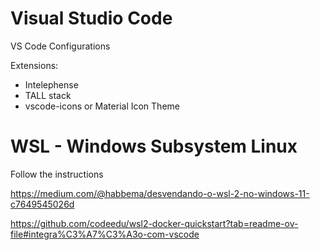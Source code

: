 # Visual Studio Code

VS Code Configurations

Extensions: 
- Intelephense
- TALL stack
- vscode-icons or Material Icon Theme

# WSL - Windows Subsystem Linux

Follow the instructions

https://medium.com/@habbema/desvendando-o-wsl-2-no-windows-11-c7649545026d

https://github.com/codeedu/wsl2-docker-quickstart?tab=readme-ov-file#integra%C3%A7%C3%A3o-com-vscode

